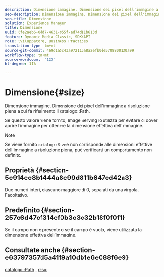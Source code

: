 ```yaml
---
description: Dimensione immagine. Dimensione dei pixel dell'immagine a risoluzione piena a cui fa riferimento il percorso del catalogo.
seo-description: Dimensione immagine. Dimensione dei pixel dell'immagine a risoluzione piena a cui fa riferimento il percorso del catalogo.
seo-title: Dimensione
solution: Experience Manager
title: Dimensione
uuid: 6fe2aeb6-0dd7-4631-955f-ad74d11b613d
feature: Dynamic Media Classic, SDK/API
role: Sviluppatore, Business Practices
translation-type: tm+mt
source-git-commit: 469d1a5c43a972116a8a2efb0de5708800130a99
workflow-type: tm+mt
source-wordcount: '125'
ht-degree: 11%

---
```



# Dimensione{#size}

Dimensione immagine. Dimensione dei pixel dell&#39;immagine a risoluzione piena a cui fa riferimento il catalogo::Path.

Se questo valore viene fornito, Image Serving lo utilizza per evitare di dover aprire l&#39;immagine per ottenere la dimensione effettiva dell&#39;immagine.

>[!NOTE]
>
>Se viene fornito `catalog::Size`e non corrisponde alle dimensioni effettive dell&#39;immagine a risoluzione piena, può verificarsi un comportamento non definito.

## Proprietà {#section-5c914ec8b1444a8e99d811b647cd42a3}

Due numeri interi, ciascuno maggiore di 0, separati da una virgola. Facoltativo.

## Predefinito {#section-257c6d47cf314ef0b3c3c32b18f0f0f1}

Se il campo non è presente o se il campo è vuoto, viene utilizzata la dimensione effettiva dell’immagine.

## Consultate anche {#section-e63797357d5a4119a10db1e6e088f6e9}

[catalogo::Path](../../../../../../is-api/image-catalog/image-serving-api-ref/c-image-catalog-reference/c-image-svg-data-reference/c-image-data-reference/r-path-cat.md#reference-306afcaff172440ca81b85da8d78213c) ,  [res=](/help/aem-is-ir-api/is-api/http-ref/image-serving-api-ref/c-http-protocol-reference/c-command-reference/r-res.md)
